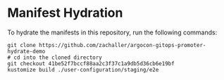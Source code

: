# Manifest Hydration

To hydrate the manifests in this repository, run the following commands:

```shell
git clone https://github.com/zachaller/argocon-gitops-promoter-hydrate-demo
# cd into the cloned directory
git checkout 41be52f7bccf88aa2c3f37c1a9db5d36cb6e19bf
kustomize build ./user-configuration/staging/e2e
```
